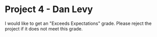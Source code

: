 # Project 4 - Dan Levy

I would like to get an "Exceeds Expectations" grade. Please reject the project if it does not meet this grade.
